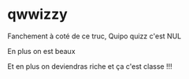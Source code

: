 # qwwizzy

Fanchement à coté de ce truc, Quipo quizz c'est NUL

En plus on est beaux

Et en plus on deviendras riche et ça c'est classe !!!
